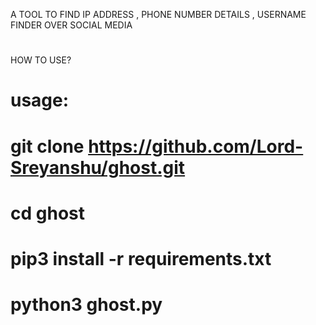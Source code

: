 A TOOL TO FIND IP ADDRESS , PHONE NUMBER DETAILS , USERNAME FINDER OVER SOCIAL MEDIA
#
#


HOW TO USE?

# usage:
# git clone https://github.com/Lord-Sreyanshu/ghost.git
# cd ghost
# pip3 install -r requirements.txt
# python3 ghost.py 
